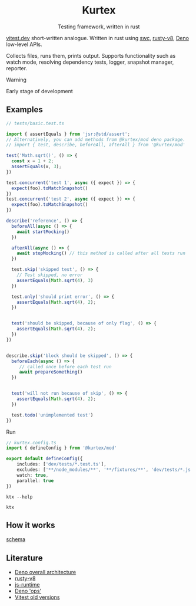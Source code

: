 <h1 align="center">
Kurtex
</h1>
<p align="center">
Testing framework, written in rust
<p>

[vitest.dev](https://vitest.dev) short-written analogue. 
Written in rust using [swc](https://swc.rs), [rusty-v8](https://github.com/denoland/rusty_v8), [Deno](https://github.com/denoland/deno_core) low-level APIs.

Collects files, runs them, prints output. Supports functionality such as watch mode, resolving dependency tests, logger, snapshot manager, reporter.

> [!WARNING]
> Early stage of development

## Examples

```typescript
// tests/basic.test.ts

import { assertEquals } from 'jsr:@std/assert';
// Alternatively, you can add methods from @kurtex/mod deno package.
// import { test, describe, beforeAll, afterAll } from '@kurtex/mod'

test('Math.sqrt()', () => {
  const x = 1 + 2;
  assertEquals(x, 3);
})

test.concurrent('test 1', async ({ expect }) => {
  expect(foo).toMatchSnapshot()
})
test.concurrent('test 2', async ({ expect }) => {
  expect(foo).toMatchSnapshot()
})

describe('reference', () => {
  beforeAll(async () => {
    await startMocking()
  })

  afterAll(async () => {
    await stopMocking() // this method is called after all tests run
  })

  test.skip('skipped test', () => {
    // Test skipped, no error
    assertEquals(Math.sqrt(4), 3)
  })

  test.only('should print error', () => {
    assertEquals(Math.sqrt(4), 2);
  })


  test('should be skipped, because of only flag', () => {
    assertEquals(Math.sqrt(4), 2);
  })
})


describe.skip('block should be skipped', () => {
  beforeEach(async () => {
     // called once before each test run
     await prepareSomething()
  })


  test('will not run because of skip', () => {
    assertEquals(Math.sqrt(4), 2);
  })

  test.todo('unimplemented test')
})


```

Run

```typescript
// kurtex.config.ts
import { defineConfig } from '@kurtex/mod'

export default defineConfig({
    includes: ['dev/tests/*.test.ts'],
    excludes: ['**/node_modules/**', '**/fixtures/**', 'dev/tests/*.js'],
    watch: true,
    parallel: true
})
```

```shell
ktx --help

ktx
```

## How it works

[schema](./media/kurtex.png)

## Literature

- [Deno overall architecture](https://choubey.gitbook.io/internals-of-deno/architecture/overall-architecture)
- [rusty-v8](https://choubey.gitbook.io/internals-of-deno/architecture/rusty_v8)
- [js-runtime](https://choubey.gitbook.io/internals-of-deno/foundations/jsruntime)
- [Deno 'ops'](https://choubey.gitbook.io/internals-of-deno/import-and-ops/5.6-registration-of-ops)
- [Vitest old versions](https://github.com/kurtexdev/vitest)